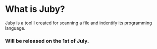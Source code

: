 <h1>What is Juby?</h1>
    <p>Juby is a tool I created for scanning a file and indentify its programming language.</p>

<h3>Will be released on the 1st of July.</h3>
